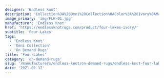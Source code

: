 ```yaml
---
designer: 'Endless Knot'
description: 'Collection%3A%20Omni%20Collection%0AColor%3A%20Ivory%0AMaterial%3A%20100%25%20WoolPile%3A%201/8%22Width%3A%2013%272%22%2C%2016%274%22Style%3A%20Flatweave%2C%20GeometricPattern%20Repeat%3A%208%22%20W%20x%208%22%20L'
image_primary: 'img/FLK-01.jpg'
manufacturer: 'Endless Knot'
href: 'https://endlessknotrugs.com/product/four-lakes-ivory/'
subtitle: 'Four-Lakes'
tags:
  - 'Endless Knot'
  - 'Omni Collection'
  - 'On Demand Rugs'
title: 'Four-Lakes'
category: 'on-demand-rugs'
slug: '/manufacturers/endless-knot/on-demand-rugs/endless-knot-four-lakes'
date: '2021-02-17'
---
```

